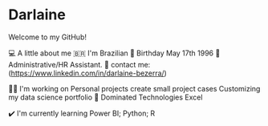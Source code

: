 # Darlaine

Welcome to my GitHub!

💻 A little about me
🇧🇷 I'm Brazilian
👶 Birthday May 17th 1996
💼 Administrative/HR Assistant.
🔗 contact me: (https://www.linkedin.com/in/darlaine-bezerra/)

👨‍💻 I'm working on
Personal projects
create small project cases
Customizing my data science portfolio
📁 Dominated Technologies
Excel

✔️ I'm currently learning
Power BI; Python; R
